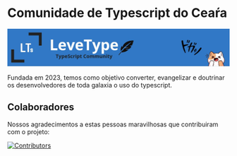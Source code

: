 # Comunidade de Typescript do Ceaŕa

![ ](./banner.png)

Fundada em 2023, temos como objetivo converter, evangelizar e doutrinar os desenvolvedores de toda galaxia o uso do typescript. 

## Colaboradores <a name="colaboradores"></a>

Nossos agradecimentos a estas pessoas maravilhosas que contribuiram com o projeto:

[![Contributors](https://contributors-img.web.app/image?repo=Leve-Type/Landing_Page)](https://github.com/Leve_Type/Landing_Page/graphs/contributors)
